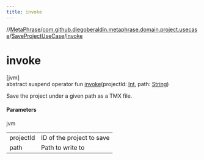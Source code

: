 ```yaml
---
title: invoke
---
```

//[MetaPhrase](../../../index.html)/[com.github.diegoberaldin.metaphrase.domain.project.usecase](../index.html)/[SaveProjectUseCase](index.html)/[invoke](invoke.html)



# invoke



[jvm]\
abstract suspend operator fun [invoke](invoke.html)(projectId: [Int](https://kotlinlang.org/api/latest/jvm/stdlib/kotlin/-int/index.html), path: [String](https://kotlinlang.org/api/latest/jvm/stdlib/kotlin/-string/index.html))



Save the project under a given path as a TMX file.



#### Parameters


jvm

| | |
|---|---|
| projectId | ID of the project to save |
| path | Path to write to |




